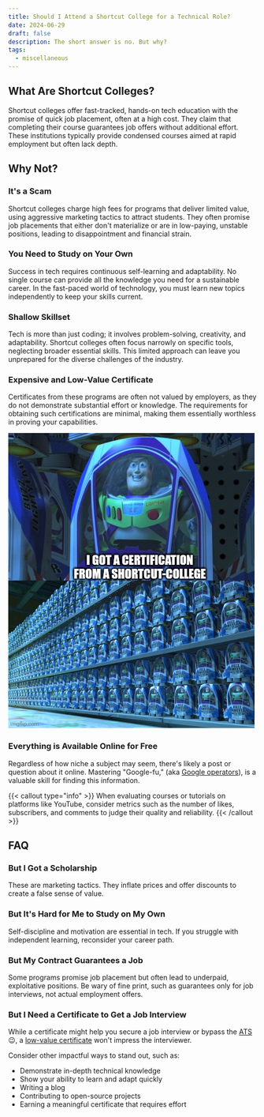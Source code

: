 ```yaml
---
title: Should I Attend a Shortcut College for a Technical Role?
date: 2024-06-29
draft: false 
description: The short answer is no. But why?
tags:
  - miscellaneous
---
```


## What Are Shortcut Colleges?
Shortcut colleges offer fast-tracked, hands-on tech education with the promise of quick job placement, often at a high cost.
They claim that completing their course guarantees job offers without additional effort. These institutions typically provide condensed courses aimed at rapid employment but often lack depth.

## Why Not?
### It's a Scam
Shortcut colleges charge high fees for programs that deliver limited value, using aggressive marketing tactics to attract students.
They often promise job placements that either don't materialize or are in low-paying, unstable positions, leading to disappointment and financial strain.

### You Need to Study on Your Own
Success in tech requires continuous self-learning and adaptability. No single course can provide all the knowledge you need for a sustainable career.
In the fast-paced world of technology, you must learn new topics independently to keep your skills current.

### Shallow Skillset
Tech is more than just coding; it involves problem-solving, creativity, and adaptability.
Shortcut colleges often focus narrowly on specific tools, neglecting broader essential skills.
This limited approach can leave you unprepared for the diverse challenges of the industry.

### Expensive and Low-Value Certificate
Certificates from these programs are often not valued by employers, as they do not demonstrate substantial effort or knowledge.
The requirements for obtaining such certifications are minimal, making them essentially worthless in proving your capabilities.

![Buzz Lightyear Clones](img/buzz_lightyear_clones_i_got_certification_from_shortcut_college.jpg)

### Everything is Available Online for Free
Regardless of how niche a subject may seem, there's likely a post or question about it online.
Mastering "Google-fu," (aka [Google operators](https://support.google.com/websearch/answer/2466433?hl=en)), is a valuable skill for finding this information.

{{< callout type="info" >}}
When evaluating courses or tutorials on platforms like YouTube, consider metrics such as the number of likes, subscribers, and comments to judge their quality and reliability.
{{< /callout >}}

## FAQ
### But I Got a Scholarship
These are marketing tactics.
They inflate prices and offer discounts to create a false sense of value.

### But It's Hard for Me to Study on My Own
Self-discipline and motivation are essential in tech.
If you struggle with independent learning, reconsider your career path.

### But My Contract Guarantees a Job
Some programs promise job placement but often lead to underpaid, exploitative positions.
Be wary of fine print, such as guarantees only for job interviews, not actual employment offers.

### But I Need a Certificate to Get a Job Interview
While a certificate might help you secure a job interview or bypass the [ATS](https://en.m.wikipedia.org/wiki/Applicant_tracking_system) 😉, a [low-value certificate](#expensive-and-low-value-certificate) won't impress the interviewer.

Consider other impactful ways to stand out, such as:

- Demonstrate in-depth technical knowledge
- Show your ability to learn and adapt quickly
- Writing a blog
- Contributing to open-source projects
- Earning a meaningful certificate that requires effort
